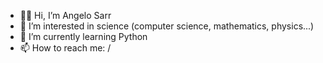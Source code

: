 - 👋🏽 Hi, I’m Angelo Sarr
- 👀 I’m interested in science (computer science, mathematics, physics...)
- 🌱 I’m currently learning Python
- 📫 How to reach me: /
<!---
angelosarr/angelosarr is a ✨ special ✨ repository because its `README.md` (this file) appears on your GitHub profile.
You can click the Preview link to take a look at your changes.
--->
